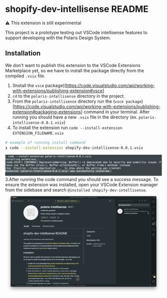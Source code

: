 # shopify-dev-intellisense README

:warning: This extension is still experimental

This project is a prototype testing out VSCode intellisense features to support developing with the Polaris Design System.

## Installation

We don't want to publish this extension to the VSCode Extensions Marketplace yet, so we have to install the package directly from the compiled `.vsix` file.

1. (Install the `vsce` package)[https://code.visualstudio.com/api/working-with-extensions/publishing-extension#vsce]
2. `cd` to the `polaris-intellisense` directory in the project.
3. From the `polaris-intellisense` directory run the (`vsce package`)[https://code.visualstudio.com/api/working-with-extensions/publishing-extension#packaging-extensions] command in your terminal. After running you should have a new `.vsix` file in the directory (ex. `polaris-intellisense-0.0.1.vsix`)
4. To install the extension run `code --install-extension EXTENSION_FILENAME.vsix`

```bash
# example of running install command
❯ code --install-extension shopify-dev-intellisense-0.0.1.vsix
```

![Success message of installed package in the terminal](docs/sample-install.png)
3.After running the code command you should see a success message. To ensure the extension was installed, open your VSCode Extension manager from the sidebase and search `@installed shopify-dev-intellisense`.
![Installed extension from the VSCode extensions menu](docs/install-extension.png)
